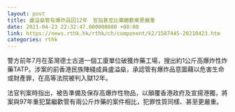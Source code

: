 ```yaml
---
layout: post
title: 盧溢燊管有爆炸品囚12年　官指甚至比葉繼歡案更嚴重
date: 2021-04-23 22:32:47.000000000 +08:00
link: https://news.rthk.hk/rthk/ch/component/k2/1587445-20210423.htm
categories: rthk
---
```


警方前年7月在荃灣德士古道一個工廈單位破獲炸藥工場，搜出約1公斤高爆炸性炸藥TATP。涉案的前香港民族陣綫成員盧溢燊，承認管有爆炸品意圖藉以危害生命或財產罪，在高等法院被判入獄12年。

法官判案時指出，被告準備及保存高爆炸性物品，以顛覆香港政府及宣揚港獨，將案與97年重犯葉繼歡管有兩公斤炸藥的案件相比，犯罪性質同樣、甚至更嚴重。
